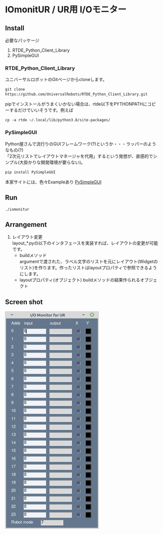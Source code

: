 # IOmonitUR / UR用 I/Oモニター

## Install
必要なパッケージ
1. RTDE_Python_Client_Library
2. PySimpleGUI

### RTDE_Python_Client_Library
ユニバーサルロボットのGitページからcloneします。
~~~
git clone https://github.com/UniversalRobots/RTDE_Python_Client_Library.git
~~~
pipでインストールがうまくいかない場合は、rtde以下をPYTHONPATHにコピーするだけでいいそうです。例えば
~~~
cp -a rtde ~/.local/lib/python3.8/site-packages/
~~~

### PySimpleGUI
Python屋さんで流行りのGUIフレームワーク(?)というか・・・ラッパーのようなもの(?)  
「2次元リストでレイアウトマネージャを代用」するという発想が、直感的でシンプル(大掛かりな開発環境が要らない)。
~~~
pip install PySimpleGUI
~~~
本家サイトには、色々Exampleあり
[PySimpleGUI](https://www.pysimplegui.org/en/latest/)

## Run
~~~
./iomonitur
~~~

## Arrangement
1. レイアウト変更  
layout_*.pyの以下のインタフェースを実装すれば、レイアウトの変更が可能です。
    - buildメソッド  
argumentで渡された、ラベル文字のリストを元にレイアウト(Widgetのリスト)を作ります。作ったリストはlayoutプロパティで参照できるようにします。
    - layoutプロパティ(オブジェクト)
buildメソッドの結果作られるオブジェクト


## Screen shot
<img src="screenshot.png" />
